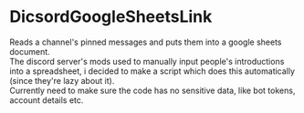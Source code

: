 # DicsordGoogleSheetsLink
Reads a channel's pinned messages and puts them into a google sheets document.<br />
The discord server's mods used to manually input people's introductions into a spreadsheet, i decided to make a script which does this automatically (since they're lazy about it).<br />
Currently need to make sure the code has no sensitive data, like bot tokens, account details etc.
